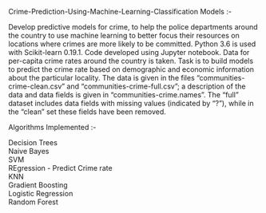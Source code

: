 Crime-Prediction-Using-Machine-Learning-Classification Models :-

Develop predictive models for crime, to help the police departments around the country to use machine learning to better focus their resources on locations where crimes are more likely to be committed. Python 3.6 is used with Scikit-learn 0.19.1. Code developed using Jupyter notebook. Data for per-capita crime rates around the country is taken. Task is to build models to predict the crime rate based on demographic and economic information about the particular locality. The data is given in the files “communities-crime-clean.csv” and “communities-crime-full.csv”; a description of the data and data fields is given in “communities-crime.names”. The “full” dataset includes data fields with missing values (indicated by “?”), while in the “clean” set these fields have been removed. <br/>

Algorithms Implemented :-<br/>

Decision Trees <br/>
Naive Bayes <br/>
SVM <br/>
REgression - Predict Crime rate <br/>
KNN <br/>
Gradient Boosting <br/>
Logistic Regression <br/>
Random Forest <br/>
